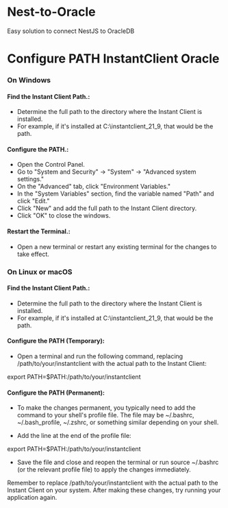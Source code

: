 # Nest-to-Oracle

Easy solution to connect NestJS to OracleDB

# Configure PATH InstantClient Oracle

### On Windows

#### Find the Instant Client Path.:

- Determine the full path to the directory where the Instant Client is installed. 
- For example, if it's installed at C:\instantclient_21_9, that would be the path.

#### Configure the PATH.:

- Open the Control Panel.
- Go to "System and Security" -> "System" -> "Advanced system settings."
- On the "Advanced" tab, click "Environment Variables."
- In the "System Variables" section, find the variable named "Path" and click "Edit."
- Click "New" and add the full path to the Instant Client directory.
- Click "OK" to close the windows.

#### Restart the Terminal.:

- Open a new terminal or restart any existing terminal for the changes to take effect.

### On Linux or macOS

#### Find the Instant Client Path.:

- Determine the full path to the directory where the Instant Client is installed. 
- For example, if it's installed at C:\instantclient_21_9, that would be the path.

#### Configure the PATH (Temporary):

- Open a terminal and run the following command, replacing /path/to/your/instantclient with the actual path to the Instant Client:

export PATH=$PATH:/path/to/your/instantclient

#### Configure the PATH (Permanent):

- To make the changes permanent, you typically need to add the command to your shell's profile file. The file may be ~/.bashrc, ~/.bash_profile, ~/.zshrc, or something similar depending on your shell.

- Add the line at the end of the profile file:

export PATH=$PATH:/path/to/your/instantclient

- Save the file and close and reopen the terminal or run source ~/.bashrc (or the relevant profile file) to apply the changes immediately.

Remember to replace /path/to/your/instantclient with the actual path to the Instant Client on your system. After making these changes, try running your application again.